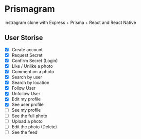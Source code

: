 # Prismagram

instragram clone with Express + Prisma + React and React Native

## User Storise
- [x] Create account
- [x] Request Secret
- [x] Confirm Secret (Login)
- [x] Like / Unlike a photo
- [x] Comment on a photo
- [x] Search by user
- [x] Search by location
- [x] Follow User
- [x] Unfollow User
- [x] Edit my profile
- [x] See user profile
- [ ] See my profile
- [ ] See the full photo
- [ ] Upload a photo
- [ ] Edit the photo (Delete)
- [ ] See the feed